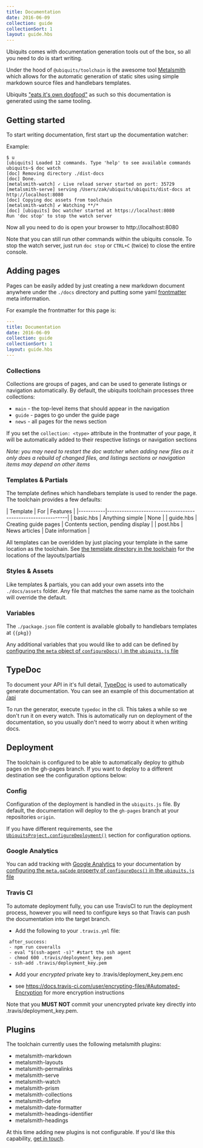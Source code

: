 ```yaml
---
title: Documentation
date: 2016-06-09
collection: guide
collectionSort: 1
layout: guide.hbs
---
```


Ubiquits comes with documentation generation tools out of the box, so all you need to do is start writing.

Under the hood of `@ubiquits/toolchain` is the awesome tool  [Metalsmith](metalsmith.io) which allows for the 
 automatic generation of static sites using simple markdown source files and handlebars templates.
  
Ubiquits ["eats it's own dogfood"](https://en.wikipedia.org/wiki/Eating_your_own_dog_food) as such so this documentation
 is generated using the same tooling. 

## Getting started
To start writing documentation, first start up the documentation watcher:

Example:
```
$ u
[ubiquits] Loaded 12 commands. Type 'help' to see available commands
ubiquits~$ doc watch
[doc] Removing directory ./dist-docs
[doc] Done.
[metalsmith-watch] ✓ Live reload server started on port: 35729
[metalsmith-serve] serving /Users/zak/ubiquits/ubiquits/dist-docs at http://localhost:8080
[doc] Copying doc assets from toolchain
[metalsmith-watch] ✔︎ Watching **/*
[doc] [ubiquits] Doc watcher started at https://localhost:8080
Run 'doc stop' to stop the watch server
```

Now all you need to do is open your browser to http://localhost:8080

Note that you can still run other commands within the ubiquits console. To stop the watch server, just run `doc stop`
 or `CTRL+C` (twice) to close the entire console.
 
## Adding pages
Pages can be easily added by just creating a new markdown document anywhere under the `./docs` directory and putting some
yaml [frontmatter](https://jekyllrb.com/docs/frontmatter/) meta information.

For example the frontmatter for this page is:
```yaml
---
title: Documentation
date: 2016-06-09
collection: guide
collectionSort: 1
layout: guide.hbs
---
```

### Collections
Collections are groups of pages, and can be used to generate listings or navigation automatically.
By default, the ubiquits toolchain processes three collections:
* `main` - the top-level items that should appear in the navigation
* `guide` - pages to go under the guide page
* `news` - all pages for the news section

If you set the `collection: <type>` attribute in the frontmatter of your page, it will be automatically added to their
 respective listings or navigation sections
 
*Note: you may need to restart the doc watcher when adding new files as it only does a rebuild of changed files, 
and listings sections or navigation items may depend on other items*


### Templates & Partials
The template defines which handlebars template is used to render the page. The toolchain provides a few defaults:
 
| Template  | For                   | Features                            | 
|-----------|-------------------------------------------------------------|
| basic.hbs | Anything simple       | None                                |
| guide.hbs | Creating guide pages  | Contents section, pending display   |
| post.hbs  | News articles         | Date information                    |

All templates can be overidden by just placing your template in the same location as the toolchain.
See [the template directory in the toolchain](https://github.com/ubiquits/toolchain/tree/master/docs/templates) 
for the locations of the layouts/partials

### Styles & Assets
Like templates & partials, you can add your own assets into the `./docs/assets` folder. 
Any file that matches the same name as the toolchain will override the default.

### Variables
The `./package.json` file content is available globally to handlebars templates at `{{pkg}}`

Any additional variables that you would like to add can be defined by [configuring the `meta` object of `configureDocs()` in the `ubiquits.js` file](/guide/cli/#-configuredocs-config-)

## TypeDoc
To document your API in it's full detail, [TypeDoc](http://typedoc.io) is used to automatically generate documentation.
You can see an example of this documentation at [/api](/api)

To run the generator, execute `typedoc` in the cli. This takes a while so we don't run it on every watch. This is
 automatically run on deployment of the documentation, so you usually don't need to worry about it when writing docs.
 
## Deployment
The toolchain is configured to be able to automatically deploy to github pages on the gh-pages branch.
If you want to deploy to a different destination see the configuration options below:

### Config
Configuration of the deployment is handled in the `ubiquits.js` file. 
By default, the documentation will deploy to the `gh-pages` branch at your repositories `origin`.

If you have different requirements, see the [`UbiquitsProject.configureDeployment()`](/guide/cli/#-configuredeployment-config-) section for configuration options.

### Google Analytics
You can add tracking with [Google Analytics](https://analytics.google.com) to your documentation by [configuring the `meta.gaCode` property of `configureDocs()` in the `ubiquits.js` file](/guide/cli/#-configuredocs-config-) 

### Travis CI
To automate deployment fully, you can use TravisCI to run the deployment process, however you will need to configure
 keys so that Travis can push the documentation into the target branch.
 
* Add the following to your `.travis.yml` file:
 
```
 after_success:
 - npm run coveralls
 - eval "$(ssh-agent -s)" #start the ssh agent
 - chmod 600 .travis/deployment_key.pem
 - ssh-add .travis/deployment_key.pem
```
* Add your *encrypted* private key to .travis/deployment_key.pem.enc 
- see https://docs.travis-ci.com/user/encrypting-files/#Automated-Encryption for more encryption instructions

Note that you **MUST NOT** commit your unencrypted private key directly into .travis/deployment_key.pem.

## Plugins
The toolchain currently uses the following metalsmith plugins:

* metalsmith-markdown
* metalsmith-layouts
* metalsmith-permalinks 
* metalsmith-serve
* metalsmith-watch
* metalsmith-prism
* metalsmith-collections
* metalsmith-define
* metalsmith-date-formatter
* metalsmith-headings-identifier
* metalsmith-headings

At this time adding new plugins is not configurable. If you'd like this capability, [get in touch](https://github.com/ubiquits/toolchain/issues).

